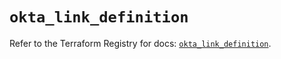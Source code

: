 # `okta_link_definition`

Refer to the Terraform Registry for docs: [`okta_link_definition`](https://registry.terraform.io/providers/okta/okta/4.13.0/docs/resources/link_definition).
